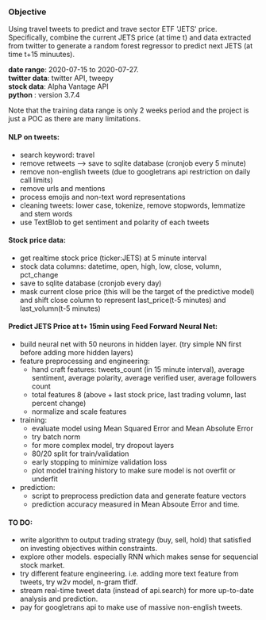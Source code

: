 ### Objective
Using travel tweets to predict and trave sector ETF 'JETS' price. Specifically, combine the current JETS price (at time t) and data extracted from twitter to generate a random forest regressor to predict next JETS (at time t+15 minuutes). 

__date range__: 2020-07-15 to 2020-07-27. <br>
__twitter data__: twitter API, tweepy <br>
__stock data__: Alpha Vantage API <br>
__python__ : version 3.7.4

Note that the training data range is only 2 weeks period and the project is just a POC as there are many limitations.

#### NLP on tweets:
- search keyword: travel 
- remove retweets --> save to sqlite database (cronjob every 5 minute)
- remove non-english tweets (due to googletrans api restriction on daily call limits)
- remove urls and mentions
- process emojis and non-text word representations
- cleaning tweets: lower case, tokenize, remove stopwords, lemmatize and stem words
- use TextBlob to get sentiment and polarity of each tweets

#### Stock price data:
- get realtime stock price (ticker:JETS) at 5 minute interval 
- stock data columns: datetime, open, high, low, close, volumn, pct_change
- save to sqlite database (cronjob every day)
- mask current close price (this will be the target of the predictive model) and shift close column to represent last_price(t-5 minutes) and last_volumn(t-5 minutes)

#### Predict JETS Price at t+ 15min using Feed Forward Neural Net:
- build neural net with 50 neurons in hidden layer. (try simple NN first before adding more hidden layers)
- feature preprocessing and engineering: 
  - hand craft features: tweets_count (in 15 minute interval), average sentiment, average polarity, average verified user, average followers count
  - total features 8 (above + last stock price, last trading volumn, last percent change)
  - normalize and scale features
- training:
  - evaluate model using Mean Squared Error and Mean Absolute Error
  - try batch norm
  - for more complex model, try dropout layers
  - 80/20 split for train/validation
  - early stopping to minimize validation loss
  - plot model training history to make sure model is not overfit or underfit
- prediction:
  - script to preprocess prediction data and generate feature vectors
  - prediction accuracy measured in Mean Absoute Error and time.

#### TO DO:
- write algorithm to output trading strategy (buy, sell, hold) that satisfied on investing objectives within constraints. 
- explore other models. especially RNN which makes sense for sequencial stock market.
- try different feature engineering. i.e. adding more text feature from tweets, try w2v model, n-gram tfidf.
- stream real-time tweet data (instead of api.search) for more up-to-date analysis and prediction.
- pay for googletrans api to make use of massive non-english tweets.
